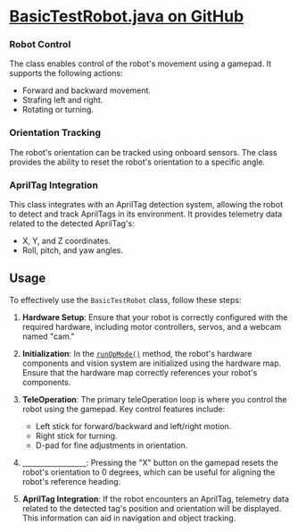 # [BasicTestRobot.java on GitHub](https://github.com/SciFighters/FtcRobotController/blob/dev/TeamCode/src/main/java/org/firstinspires/ftc/teamcode/centerstage/BasicTestRobot.java)

### Robot Control

The class enables control of the robot's movement using a gamepad. It supports the following actions:
- Forward and backward movement.
- Strafing left and right.
- Rotating or turning.

### Orientation Tracking

The robot's orientation can be tracked using onboard sensors. The class provides the ability to reset the robot's orientation to a specific angle.

### AprilTag Integration

This class integrates with an AprilTag detection system, allowing the robot to detect and track AprilTags in its environment. It provides telemetry data related to the detected AprilTag's:
- X, Y, and Z coordinates.
- Roll, pitch, and yaw angles.

## Usage

To effectively use the `BasicTestRobot` class, follow these steps:

1. **Hardware Setup**: Ensure that your robot is correctly configured with the required hardware, including motor controllers, servos, and a webcam named "cam."

2. **Initialization**: In the [`runOpMode()`](https://github.com/SciFighters/FtcRobotController/blob/dev/TeamCode/src/main/java/org/firstinspires/ftc/teamcode/centerstage/BasicTestRobot.java#L20) method, the robot's hardware components and vision system are initialized using the hardware map. Ensure that the hardware map correctly references your robot's components.

3. **TeleOperation**: The primary teleOperation loop is where you control the robot using the gamepad. Key control features include:
   - Left stick for forward/backward and left/right motion.
   - Right stick for turning.
   - D-pad for fine adjustments in orientation.

4. [<span style="color: white">Orientation Reset</span>](https://github.com/SciFighters/FtcRobotController/blob/dev/TeamCode/src/main/java/org/firstinspires/ftc/teamcode/centerstage/BasicTestRobot.java#L39): Pressing the "X" button on the gamepad resets the robot's orientation to 0 degrees, which can be useful for aligning the robot's reference heading.

5. **AprilTag Integration**: If the robot encounters an AprilTag, telemetry data related to the detected tag's position and orientation will be displayed. This information can aid in navigation and object tracking.
